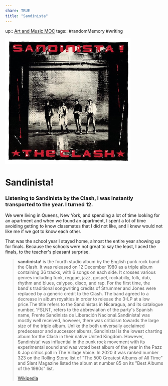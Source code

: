 ```yaml
---
share: TRUE
title: "Sandinista"
---
```

up:: [Art and Music MOC](Art%20and%20Music%20MOC)
tags:: #randomMemory #writing 

![sandinista.jpg](../docs/images/sandinista.jpg)

# Sandinista!
### Listening to Sandinista by the Clash, I was instantly transported to the year. I turned 12. 

We were living in Queens, New York, and spending a lot of time looking for an apartment and when we found an apartment, I spent a lot of time avoiding getting to know classmates that I did not like, and I knew would not like me if we got to know each other. 

That was the school year I stayed home, almost the entire year showing up for finals. Because the schools were not great to say the least, I aced the finals, to the teacher's pleasant surprise.




> **sandinista!** is the fourth studio album by the English punk rock band the Clash. It was released on 12 December 1980 as a triple album containing 36 tracks, with 6 songs on each side. It crosses various genres including funk, reggae, jazz, gospel, rockabilly, folk, dub, rhythm and blues, calypso, disco, and rap. For the first time, the band's traditional songwriting credits of Strummer and Jones were replaced by a generic credit to the Clash.  The band agreed to a decrease in album royalties in order to release the 3-LP at a low price.The title refers to the Sandinistas in Nicaragua, and its catalogue number, 'FSLN1', refers to the abbreviation of the party's Spanish name, Frente Sandinista de Liberación Nacional.Sandinista! was mostly well received, however, there was criticism towards the large size of the triple album. Unlike the both universally acclaimed predecessor and successor albums, Sandinista! is the lowest charting album for the Clash in their native United Kingdom. However, Sandinista! was influential in the punk rock movement with its experimental sound and was voted best album of the year in the Pazz & Jop critics poll in The Village Voice. In 2020 it was ranked number 323 on the Rolling Stone list of "The 500 Greatest Albums of All Time" and Slant Magazine listed the album at number 85 on its "Best Albums of the 1980s" list.
>
> [Wikipedia](https://en.wikipedia.org/wiki/Sandinista!)
